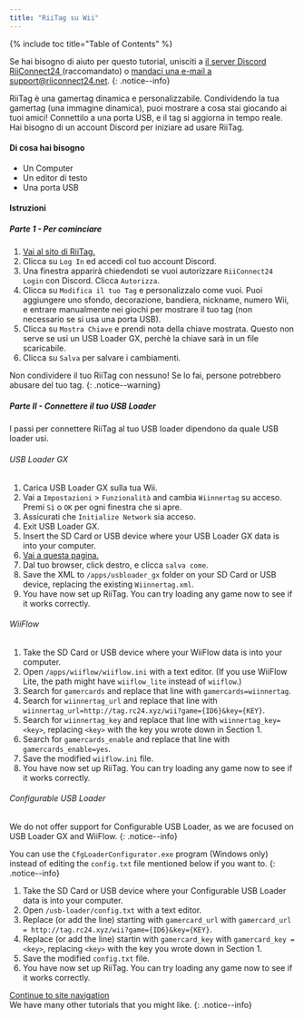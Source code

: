 ```yaml
---
title: "RiiTag su Wii"
---
```


{% include toc title="Table of Contents" %}

Se hai bisogno di aiuto per questo tutorial, unisciti a [il server Discord RiiConnect24 ](https://discord.gg/b4Y7jfD) (raccomandato) o [mandaci una e-mail a support@riiconnect24.net](mailto:support@riiconnect24.net).
{: .notice--info}

RiiTag è una gamertag dinamica e personalizzabile. Condividendo la tua gamertag (una immagine dinamica), puoi mostrare a cosa stai giocando ai tuoi amici! Connettilo a una porta USB, e il tag si aggiorna in tempo reale. Hai bisogno di un account Discord per iniziare ad usare RiiTag.

#### Di cosa hai bisogno

* Un Computer
* Un editor di testo
* Una porta USB

#### Istruzioni

##### Parte 1 - Per cominciare

1. [Vai al sito di RiiTag.](https://tag.rc24.xyz/)
2. Clicca su `Log In` ed accedi col tuo account Discord.
3. Una finestra apparirà chiedendoti se vuoi autorizzare `RiiConnect24 Login` con Discord. Clicca `Autorizza`.
4. Clicca su `Modifica il tuo Tag` e personalizzalo come vuoi. Puoi aggiungere uno sfondo, decorazione, bandiera, nickname, numero Wii, e entrare manualmente nei giochi per mostrare il tuo tag (non necessario se si usa una porta USB).
5. Clicca su `Mostra Chiave` e prendi nota della chiave mostrata. Questo non serve se usi un USB Loader GX, perchè la chiave sarà in un file scaricabile.
6. Clicca su `Salva` per salvare i cambiamenti.

Non condividere il tuo RiiTag con nessuno! Se lo fai, persone potrebbero abusare del tuo tag.
{: .notice--warning}

##### Parte II - Connettere il tuo USB Loader

I passi per connettere RiiTag al tuo USB loader dipendono da quale USB loader usi.

###### USB Loader GX

1. Carica USB Loader GX sulla tua Wii.
2. Vai a `Impostazioni` > `Funzionalità` and cambia `Wiinnertag` su acceso. Premi `Sì` o `OK` per ogni finestra che si apre.
3. Assicurati che `Initialize Network` sia acceso.
4. Exit USB Loader GX.
5. Insert the SD Card or USB device where your USB Loader GX data is into your computer.
6. [Vai a questa pagina.](https://tag.rc24.xyz/Wiinnertag.xml)
7. Dal tuo browser, click destro, e clicca `salva come`.
8. Save the XML to `/apps/usbloader_gx`  folder on your SD Card or USB device, replacing the existing `Wiinnertag.xml`.
9. You have now set up RiiTag. You can try loading any game now to see if it works correctly.

###### WiiFlow

1. Take the SD Card or USB device where your WiiFlow data is into your computer.
2. Open `/apps/wiiflow/wiiflow.ini` with a text editor. (If you use WiiFlow Lite, the path might have `wiiflow_lite` instead of `wiiflow`.)
3. Search for `gamercards` and replace that line with `gamercards=wiinnertag`.
4. Search for `wiinnertag_url` and replace that line with `wiinnertag_url=http://tag.rc24.xyz/wii?game={ID6}&key={KEY}`.
5. Search for `wiinnertag_key` and replace that line with `wiinnertag_key=<key>`, replacing `<key>` with the key you wrote down in Section 1.
6. Search for `gamercards_enable` and replace that line with `gamercards_enable=yes`.
7. Save the modified `wiiflow.ini` file.
8. You have now set up RiiTag. You can try loading any game now to see if it works correctly.

###### Configurable USB Loader

We do not offer support for Configurable USB Loader, as we are focused on USB Loader GX and WiiFlow.
{: .notice--info}

You can use the `CfgLoaderConfigurator.exe` program (Windows only) instead of editing the `config.txt` file mentioned below if you want to.
{: .notice--info}

1. Take the SD Card or USB device where your Configurable USB Loader data is into your computer.
2. Open `/usb-loader/config.txt` with a text editor.
3. Replace (or add the line) starting with `gamercard_url` with `gamercard_url = http://tag.rc24.xyz/wii?game={ID6}&key={KEY}`.
4. Replace (or add the line) startin with `gamercard_key` with `gamercard_key = <key>`, replacing `<key>` with the key you wrote down in Section 1.
5. Save the modified `config.txt` file.
6. You have now set up RiiTag. You can try loading any game now to see if it works correctly.

[Continue to site navigation](site-navigation)<br> We have many other tutorials that you might like.
{: .notice--info}
